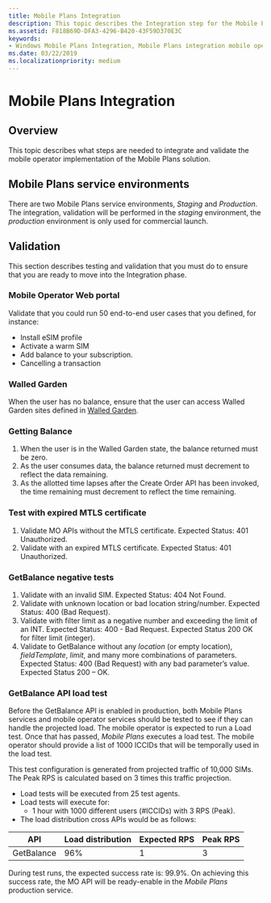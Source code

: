 ```yaml
---
title: Mobile Plans Integration
description: This topic describes the Integration step for the Mobile Plans program.
ms.assetid: F818B69D-DFA3-4296-B420-43F59D370E3C
keywords:
- Windows Mobile Plans Integration, Mobile Plans integration mobile operators
ms.date: 03/22/2019
ms.localizationpriority: medium
---
```


# Mobile Plans Integration

## Overview

This topic describes what steps are needed to integrate and validate the mobile operator implementation of the Mobile Plans solution.

## Mobile Plans service environments

There are two Mobile Plans service environments, *Staging* and *Production*. The integration, validation will be performed in the *staging* environment, the *production* environment is only used for commercial launch.

## Validation

This section describes testing and validation that you must do to ensure that you are ready to move into the Integration phase.

### Mobile Operator Web portal

Validate that you could run 50 end-to-end user cases that you defined, for instance:

- Install eSIM profile
- Activate a warm SIM
- Add balance to your subscription.
- Cancelling a transaction

### Walled Garden

When the user has no balance, ensure that the user can access Walled Garden sites defined in [Walled Garden](mobile-plans-device-experience.md#walled-garden).

### Getting Balance

1. When the user is in the Walled Garden state, the balance returned must be zero.
2. As the user consumes data, the balance returned must decrement to reflect the data remaining.
3. As the allotted time lapses after the Create Order API has been invoked, the time remaining must decrement to reflect the time remaining.

### Test with expired MTLS certificate

1. Validate MO APIs without the MTLS certificate.
Expected Status: 401 Unauthorized.
2. Validate with an expired MTLS certificate.
Expected Status: 401 Unauthorized.

### GetBalance negative tests

1. Validate with an invalid SIM.
Expected Status: 404 Not Found.
2. Validate with unknown location or bad location string/number.
Expected Status: 400 (Bad Request).
3. Validate with filter limit as a negative number and exceeding the limit of an INT.
Expected Status: 400 - Bad Request.
Expected Status 200 OK for filter limit (integer).
4. Validate to GetBalance without any *location* (or empty location), *fieldTemplate*, *limit*, and many more combinations of parameters.
Expected Status: 400 (Bad Request) with any bad parameter’s value.
Expected Status 200 – OK.

### GetBalance API load test

Before the GetBalance API is enabled in production, both Mobile Plans services and mobile operator services should be tested to see if they can handle the projected load. The mobile operator is expected to run a Load test.  Once that has passed, *Mobile Plans* executes a load test. The mobile operator should provide a list of 1000 ICCIDs that will be temporally used in the load test.

This test configuration is generated from projected traffic of 10,000 SIMs. The Peak RPS is calculated based on 3 times this traffic projection.

- Load tests will be executed from 25 test agents.
- Load tests will execute for:
  - 1 hour with 1000 different users (#ICCIDs) with 3 RPS (Peak).
- The load distribution cross APIs would be as follows:

| API | Load distribution | Expected RPS | Peak RPS |
| --- | --- | --- | --- |
| GetBalance | 96% | 1 | 3 |

During test runs, the expected success rate is: 99.9%. On achieving this success rate, the MO API will be ready-enable in the *Mobile Plans* production service.